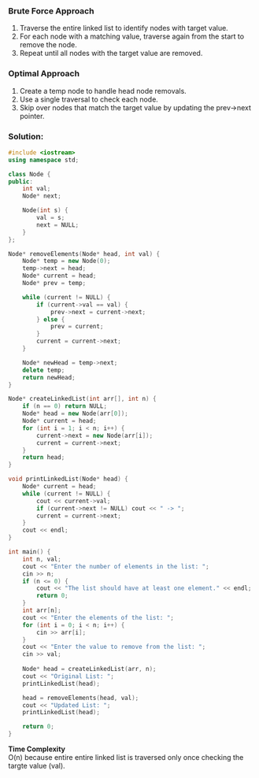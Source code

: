 ### Brute Force Approach
1. Traverse the entire linked list to identify nodes with target value.
2. For each node with a matching value, traverse again from the start to remove the node.
3. Repeat until all nodes with the target value are removed.

### Optimal Approach
1. Create a temp node to handle head node removals.
2. Use a single traversal to check each node.
3. Skip over nodes that match the target value by updating the prev->next pointer.

### Solution:
```C++
#include <iostream>
using namespace std;

class Node {
public:
    int val;
    Node* next;

    Node(int s) {
        val = s;
        next = NULL;
    }
};

Node* removeElements(Node* head, int val) {
    Node* temp = new Node(0); 
    temp->next = head; 
    Node* current = head;
    Node* prev = temp;

    while (current != NULL) {
        if (current->val == val) {
            prev->next = current->next;
        } else {
            prev = current;
        }
        current = current->next;
    }

    Node* newHead = temp->next;
    delete temp;
    return newHead;
}

Node* createLinkedList(int arr[], int n) {
    if (n == 0) return NULL;
    Node* head = new Node(arr[0]);
    Node* current = head;
    for (int i = 1; i < n; i++) {
        current->next = new Node(arr[i]);
        current = current->next;
    }
    return head;
}

void printLinkedList(Node* head) {
    Node* current = head;
    while (current != NULL) {
        cout << current->val;
        if (current->next != NULL) cout << " -> ";
        current = current->next;
    }
    cout << endl;
}

int main() {
    int n, val;
    cout << "Enter the number of elements in the list: ";
    cin >> n;
    if (n <= 0) {
        cout << "The list should have at least one element." << endl;
        return 0;
    }
    int arr[n];
    cout << "Enter the elements of the list: ";
    for (int i = 0; i < n; i++) {
        cin >> arr[i];
    }
    cout << "Enter the value to remove from the list: ";
    cin >> val;
    
    Node* head = createLinkedList(arr, n);
    cout << "Original List: ";
    printLinkedList(head);

    head = removeElements(head, val);
    cout << "Updated List: ";
    printLinkedList(head);

    return 0;
}
```
<b>Time Complexity</b><br>
O(n) because entire entire linked list is traversed only once checking the targte value (val).
